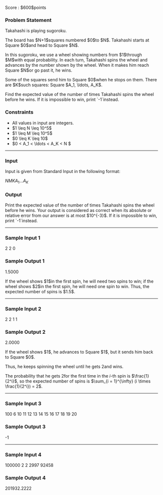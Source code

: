 
<div>

<span>

<span>

<p>
Score : $600$points
</p>

<div>

<section>

### **Problem Statement**

<p>
Takahashi is playing sugoroku.
</p>

<p>
The board has $N+1$squares numbered $0$to $N$.
Takahashi starts at Square $0$and head to Square $N$.
</p>

<p>
In this sugoroku, we use a wheel showing numbers from $1$through $M$with equal probability.
In each turn, Takahashi spins the wheel and advances by the number shown by the wheel. When it makes him reach Square $N$or go past it, he wins.
</p>

<p>
Some of the squares send him to Square $0$when he stops on them.
There are $K$such squares: Square $A_1, \ldots, A_K$.
</p>

<p>
Find the expected value of the number of times Takahashi spins the wheel before he wins.
If it is impossible to win, print `-1`instead.
</p>

</section>

</div>

<div>

<section>

### **Constraints**

<ul>

<li>
All values in input are integers.
</li>

<li>
$1 \leq N \leq 10^5$
</li>

<li>
$1 \leq M \leq 10^5$
</li>

<li>
$0 \leq K \leq 10$
</li>

<li>
$0 < A_1 < \ldots < A_K < N $
</li>

</ul>

</section>

</div>

---

<div>

<div>

<section>

### **Input**

<p>
Input is given from Standard Input in the following format:
</p>

<div>

$N$$M$$K$$A_1$$\ldots$$A_K$
</div>

</section>

</div>

<div>

<section>

### **Output**

<p>
Print the expected value of the number of times Takahashi spins the wheel before he wins.
Your output is considered as correct when its absolute or relative error from our answer is at most $10^{-3}$.
If it is impossible to win, print `-1`instead.
</p>

</section>

</div>

</div>

---

<div>

<section>

### **Sample Input 1**

<div>

2 2 0


</div>

</section>

</div>

<div>

<section>

### **Sample Output 1**

<div>

1.5000

</div>

<p>
If the wheel shows $1$in the first spin, he will need two spins to win; if the wheel shows $2$in the first spin, he will need one spin to win. Thus, the expected number of spins is $1.5$.
</p>

</section>

</div>

---

<div>

<section>

### **Sample Input 2**

<div>

2 2 1
1

</div>

</section>

</div>

<div>

<section>

### **Sample Output 2**

<div>

2.0000

</div>

<p>
If the wheel shows $1$, he advances to Square $1$, but it sends him back to Square $0$.

Thus, he keeps spinning the wheel until he gets $2$and wins.

The probability that he gets $2$for the first time in the $i$-th spin is $\frac{1}{2^i}$, so the expected number of spins is $\sum_{i = 1}^{\infty} (i \times \frac{1}{2^i}) = 2$.
</p>

</section>

</div>

---

<div>

<section>

### **Sample Input 3**

<div>

100 6 10
11 12 13 14 15 16 17 18 19 20

</div>

</section>

</div>

<div>

<section>

### **Sample Output 3**

<div>

-1

</div>

</section>

</div>

---

<div>

<section>

### **Sample Input 4**

<div>

100000 2 2
2997 92458

</div>

</section>

</div>

<div>

<section>

### **Sample Output 4**

<div>

201932.2222

</div>

</section>

</div>

</span>

</span>

</div>
